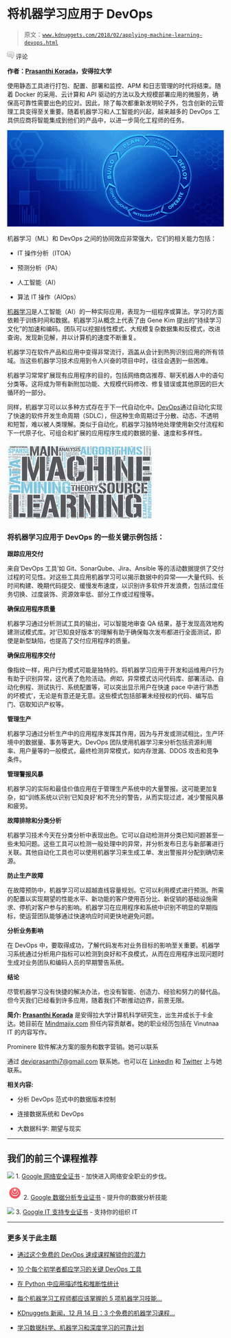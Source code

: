 # 将机器学习应用于 DevOps

> 原文：[`www.kdnuggets.com/2018/02/applying-machine-learning-devops.html`](https://www.kdnuggets.com/2018/02/applying-machine-learning-devops.html)

![c](img/3d9c022da2d331bb56691a9617b91b90.png) 评论

**作者：[Prasanthi Korada](https://www.linkedin.com/in/devi-prasanthi-a761b280/)，安得拉大学**

使用静态工具进行打包、配置、部署和监控、APM 和日志管理的时代将结束。随着 Docker 的采用、云计算和 API 驱动的方法以及大规模部署应用的微服务，确保高可靠性需要出色的应对。因此，除了每次都重新发明轮子外，包含创新的云管理工具变得至关重要。随着机器学习和人工智能的兴起，越来越多的 DevOps 工具供应商将智能集成到他们的产品中，以进一步简化工程师的任务。

![标题图像](img/b571805ffdb9706c8b1bf049e5ce6a37.png)

机器学习（ML）和 DevOps 之间的协同效应非常强大，它们的相关能力包括：

+   IT 操作分析（ITOA）

+   预测分析（PA）

+   人工智能（AI）

+   算法 IT 操作（AIOps）

[机器学习](https://en.wikipedia.org/wiki/Machine_learning)是人工智能（AI）的一种实际应用，表现为一组程序或算法。学习的方面依赖于训练时间和数据。机器学习从概念上代表了由 Gene Kim 提出的“持续学习文化”的加速和编码。团队可以挖掘线性模式、大规模复杂数据集和反模式，改进查询，发现新见解，并以计算机的速度不断重复。

机器学习在软件产品和应用中变得非常流行，涵盖从会计到热狗识别应用的所有领域。当这些机器学习技术应用到令人兴奋的项目中时，往往会遇到一些困难。

机器学习常常扩展现有应用程序的目的，包括网络商店推荐、聊天机器人中的语句分类等。这将成为带有新附加功能、大规模代码修改、修复错误或其他原因的巨大循环的一部分。

同样，机器学习可以以多种方式存在于下一代自动化中。[DevOps](https://en.wikipedia.org/wiki/DevOps)通过自动化实现了快速的软件开发生命周期（SDLC），但这种生命周期过于分散、动态、不透明和短暂，难以被人类理解。类似于自动化，机器学习独特地处理使用新交付流程和下一代原子化、可组合和扩展的应用程序生成的数据的量、速度和多样性。

![机器学习](img/842ee46e1c91e7d662a1281cc6534b3c.png)

### 将机器学习应用于 DevOps 的一些关键示例包括：

**跟踪应用交付**

来自‘DevOps 工具’如 Git、SonarQube、Jira、Ansible 等的活动数据提供了交付过程的可见性。对这些工具应用机器学习可以揭示数据中的异常——大量代码、长时间构建、晚期代码提交、缓慢发布速度，以识别许多软件开发浪费，包括过度任务切换、过度装饰、资源效率低、部分工作或过程慢等。

**确保应用程序质量**

机器学习通过分析测试工具的输出，可以智能地审查 QA 结果，基于发现高效地构建测试模式库。对‘已知良好版本’的理解有助于确保每次发布都进行全面测试，即使是新型缺陷，也提高了交付应用程序的质量。

**确保应用程序交付**

像指纹一样，用户行为模式可能是独特的。将机器学习应用于开发和运维用户行为有助于识别异常，这代表了危险活动。*例如*，异常模式访问代码库、部署活动、自动化例程、测试执行、系统配置等，可以突出显示用户在快速 pace 中进行‘熟悉的坏模式’，无论是有意还是无意。这些模式包括部署未经授权的代码、编写后门、窃取知识产权等。

**管理生产**

机器学习通过分析生产中的应用程序发挥其作用，因为与开发或测试相比，生产环境中的数据量、事务等更大。DevOps 团队使用机器学习来分析包括资源利用率、用户量等的一般模式，最终检测异常模式，如内存泄漏、DDOS 攻击和竞争条件。

**管理警报风暴**

机器学习的实际和最佳价值应用在于管理生产系统中的大量警报。这可能更加复杂，如“训练系统以识别‘已知良好’和不充分的警告，从而实现过滤，减少警报风暴和疲劳。

**故障排除和分类分析**

机器学习技术今天在分类分析中表现出色。它可以自动检测并分类已知问题甚至一些未知问题。这些工具可以检测一般处理中的异常，并分析发布日志与新部署进行关联。其他自动化工具也可以使用机器学习来生成工单、发出警报并分配到确切来源。

**防止生产故障**

在故障预防中，机器学习可以超越直线容量规划。它可以利用模式进行预测。所需的配置以实现期望的性能水平、新功能的客户使用百分比、新促销的基础设施需求、停机对客户参与的影响。机器学习在应用程序和系统中识别不明显的早期指标，使运营团队能够通过快速响应时间更快地避免问题。

**分析业务影响**

在 DevOps 中，要取得成功，了解代码发布对业务目标的影响至关重要。机器学习系统通过分析用户指标可以检测到良好和不良模式，从而在应用程序出现问题时生成对业务团队和编码人员的早期警告系统。

**结论**

尽管机器学习没有快捷的解决办法，也没有智能、创造力、经验和努力的替代品。但今天我们已经看到许多应用，随着我们不断推动边界，前景无限。

**简介: [Prasanthi Korada](https://www.linkedin.com/in/devi-prasanthi-a761b280/)** 是安得拉大学计算机科学研究生，出生并成长于卡金达。她目前在 [Mindmajix.com](http://Mindmajix.com) 担任内容贡献者。她的职业经历包括在 Vinutnaa IT 的内容写作。

Prominere 软件解决方案的服务和数字营销。她可以联系

通过 deviprasanthi7@gmail.com 联系她。也可以在 [LinkedIn](https://www.linkedin.com/in/devi-prasanthi-a761b280/) 和 [Twitter](https://twitter.com/deviprasanthi1) 上与她联系。

**相关内容:**

+   分析 DevOps 范式中的数据版本控制

+   连接数据系统和 DevOps

+   大数据科学: 期望与现实

* * *

## 我们的前三个课程推荐

![](img/0244c01ba9267c002ef39d4907e0b8fb.png) 1\. [Google 网络安全证书](https://www.kdnuggets.com/google-cybersecurity) - 加快进入网络安全职业的步伐。

![](img/e225c49c3c91745821c8c0368bf04711.png) 2\. [Google 数据分析专业证书](https://www.kdnuggets.com/google-data-analytics) - 提升你的数据分析技能

![](img/0244c01ba9267c002ef39d4907e0b8fb.png) 3\. [Google IT 支持专业证书](https://www.kdnuggets.com/google-itsupport) - 支持你的组织 IT

* * *

### 更多关于此主题

+   [通过这个免费的 DevOps 速成课程解锁你的潜力](https://www.kdnuggets.com/2023/03/corise-unlock-potential-with-this-free-devops-crash-course.html)

+   [10 个每个初学者都应学习的关键 DevOps 工具](https://www.kdnuggets.com/10-essential-devops-tools-every-beginner-should-learn)

+   [在 Python 中应用描述性和推断性统计](https://www.kdnuggets.com/applying-descriptive-and-inferential-statistics-in-python)

+   [每个机器学习工程师都应该掌握的 5 项机器学习技能…](https://www.kdnuggets.com/2023/03/5-machine-learning-skills-every-machine-learning-engineer-know-2023.html)

+   [KDnuggets 新闻，12 月 14 日：3 个免费的机器学习课程…](https://www.kdnuggets.com/2022/n48.html)

+   [学习数据科学、机器学习和深度学习的可靠计划](https://www.kdnuggets.com/2023/01/mwiti-solid-plan-learning-data-science-machine-learning-deep-learning.html)
